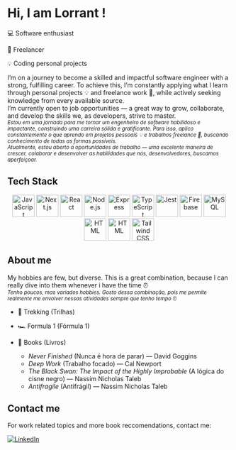 # Hi, I am Lorrant !

💻 Software enthusiast

💼 Freelancer

💡 Coding personal projects


I’m on a journey to become a skilled and impactful software engineer with a strong, fulfilling career.
To achieve this, I’m constantly applying what I learn through personal projects 💡 and freelance work 💼, while actively seeking knowledge from every available source.<br />
I’m currently open to job opportunities — a great way to grow, collaborate, and develop the skills we, as developers, strive to master.<br />
<sub><i>Estou em uma jornada para me tornar um engenheiro de software habilidoso e impactante, construindo uma carreira sólida e gratificante.
Para isso, aplico constantemente o que aprendo em projetos pessoais 💡 e trabalhos freelance 💼, buscando conhecimento de todas as formas possíveis. <br />
Atualmente, estou aberto a oportunidades de trabalho — uma excelente maneira de crescer, colaborar e desenvolver as habilidades que nós, desenvolvedores, buscamos aperfeiçoar.</i></sub>


## Tech Stack

<div align="center">
<img height="50" src="https://img.shields.io/badge/JavaScript-323330?style=for-the-badge&logo=javascript&logoColor=F7DF1E" alt="JavaScript" title="JavaScript"/>
<img height="50" src="https://img.shields.io/badge/next%20js-000000?style=for-the-badge&logo=nextdotjs&logoColor=white" alt="Next.js" title="Next.js"/>
<img height="50" src="https://img.shields.io/badge/React-20232A?style=for-the-badge&logo=react&logoColor=61DAFB" alt="React" title="React"/>
<img height="50" src="https://img.shields.io/badge/Node%20js-339933?style=for-the-badge&logo=nodedotjs&logoColor=white" alt="Node.js" title="Node.js"/>
<img height="50" src="https://img.shields.io/badge/Express%20js-000000?style=for-the-badge&logo=express&logoColor=white" alt="Express" title="Express"/>
<img height="50" src="https://img.shields.io/badge/TypeScript-007ACC?style=for-the-badge&logo=typescript&logoColor=white" alt="TypeScript" title="TypeScript"/>
<img height="50" src="https://img.shields.io/badge/Jest-C21325?style=for-the-badge&logo=jest&logoColor=white" alt="Jest" title="Jest"/>
<img height="50" src="https://img.shields.io/badge/firebase-ffca28?style=for-the-badge&logo=firebase&logoColor=black" alt="Firebase" title="Firebase"/>
<img height="50" src="https://img.shields.io/badge/MySQL-005C84?style=for-the-badge&logo=mysql&logoColor=white" alt="MySQL" title="MySQL"/>
<img height="50" src="https://img.shields.io/badge/HTML5-E34F26?style=for-the-badge&logo=html5&logoColor=white" alt="HTML" title="HTML"/>
<img height="50" src="https://img.shields.io/badge/CSS3-1572B6?style=for-the-badge&logo=css3&logoColor=white" alt="HTML" title="HTML"/>
<img height="50" src="https://img.shields.io/badge/Tailwind_CSS-38B2AC?style=for-the-badge&logo=tailwind-css&logoColor=white" alt="Tailwind CSS" title="Tailwind CSS"/>
</div>

## About me

My hobbies are few, but diverse. This is a great combination, because I can really dive into them whenever i have the time ⏰
<br /><sub><i>Tenho poucos, mas variados hobbies. Gosto dessa combinação, pois me permite realmente me envolver nessas atividades sempre que tenho tempo </i>⏰</sub>

* 🌳 Trekking (Trilhas)

* 🏎️ Formula 1 (Fórmula 1)

* 📖 Books (Livros)
  * *Never Finished* (Nunca é hora de parar) — David Goggins
  * *Deep Work* (Trabalho focado) — Cal Newport  
  * *The Black Swan: The Impact of the Highly Improbable* (A lógica do cisne negro) — Nassim Nicholas Taleb  
  * *Antifragile* (Antifrágil) — Nassim Nicholas Taleb

## Contact me

For work related topics and more book reccomendations, contact me:

[![LinkedIn](https://img.shields.io/badge/LinkedIn-Profile-blue?logo=linkedin)](https://www.linkedin.com/in/lorrantmarques/)


  

